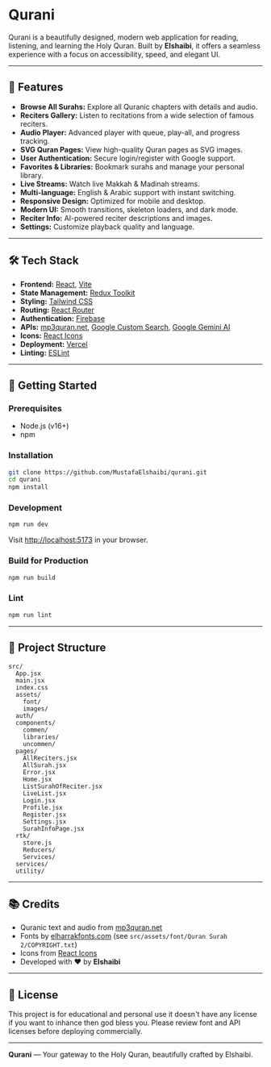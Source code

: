 # Qurani

Qurani is a beautifully designed, modern web application for reading, listening, and learning the Holy Quran. Built by **Elshaibi**, it offers a seamless experience with a focus on accessibility, speed, and elegant UI.

---

## 🌟 Features

- **Browse All Surahs:** Explore all Quranic chapters with details and audio.
- **Reciters Gallery:** Listen to recitations from a wide selection of famous reciters.
- **Audio Player:** Advanced player with queue, play-all, and progress tracking.
- **SVG Quran Pages:** View high-quality Quran pages as SVG images.
- **User Authentication:** Secure login/register with Google support.
- **Favorites & Libraries:** Bookmark surahs and manage your personal library.
- **Live Streams:** Watch live Makkah & Madinah streams.
- **Multi-language:** English & Arabic support with instant switching.
- **Responsive Design:** Optimized for mobile and desktop.
- **Modern UI:** Smooth transitions, skeleton loaders, and dark mode.
- **Reciter Info:** AI-powered reciter descriptions and images.
- **Settings:** Customize playback quality and language.

---

## 🛠️ Tech Stack

- **Frontend:** [React](https://react.dev/), [Vite](https://vitejs.dev/)
- **State Management:** [Redux Toolkit](https://redux-toolkit.js.org/)
- **Styling:** [Tailwind CSS](https://tailwindcss.com/)
- **Routing:** [React Router](https://reactrouter.com/)
- **Authentication:** [Firebase](https://firebase.google.com/)
- **APIs:** [mp3quran.net](https://mp3quran.net/api/), [Google Custom Search](https://developers.google.com/custom-search/v1/overview), [Google Gemini AI](https://ai.google.dev/)
- **Icons:** [React Icons](https://react-icons.github.io/react-icons/)
- **Deployment:** [Vercel](https://vercel.com/)
- **Linting:** [ESLint](https://eslint.org/)

---

## 🚀 Getting Started

### Prerequisites

- Node.js (v16+)
- npm

### Installation

```sh
git clone https://github.com/MustafaElshaibi/qurani.git
cd qurani
npm install
```

### Development

```sh
npm run dev
```
Visit [http://localhost:5173](http://localhost:5173) in your browser.

### Build for Production

```sh
npm run build
```

### Lint

```sh
npm run lint
```

---

## 📁 Project Structure

```
src/
  App.jsx
  main.jsx
  index.css
  assets/
    font/
    images/
  auth/
  components/
    commen/
    libraries/
    uncommen/
  pages/
    AllReciters.jsx
    AllSurah.jsx
    Error.jsx
    Home.jsx
    ListSurahOfReciter.jsx
    LiveList.jsx
    Login.jsx
    Profile.jsx
    Register.jsx
    Settings.jsx
    SurahInfoPage.jsx
  rtk/
    store.js
    Reducers/
    Services/
  services/
  utility/
```

---

## 📚 Credits

- Quranic text and audio from [mp3quran.net](https://mp3quran.net/)
- Fonts by [elharrakfonts.com](https://elharrakfonts.com) (see `src/assets/font/Quran Surah 2/COPYRIGHT.txt`)
- Icons from [React Icons](https://react-icons.github.io/react-icons/)
- Developed with ❤️ by **Elshaibi**

---

## 📝 License

This project is for educational and personal use it doesn't have any license if you want to inhance then god bless you. Please review font and API licenses before deploying commercially.

---

**Qurani** — Your gateway to the Holy Quran, beautifully crafted by Elshaibi.